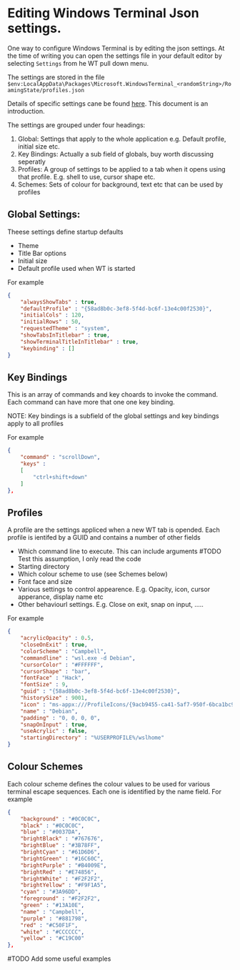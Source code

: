 # Editing Windows Terminal Json settings.

One way to configure Windows Terminal is by editing the json settings. At
the time of writing you can open the settings file in your default editor by selecting
`Settings` from he WT pull down menu.

The settings are stored in the file `$env:LocalAppData\Packages\Microsoft.WindowsTerminal_<randomString>/RoamingState/profiles.json`

Details of specific settings cane be found [here](../cascadia/SettingsSchema.md). This document is an introduction.

The settings are grouped under four headings:

1. Global: Settings that apply to the whole application e.g. Default profile, initial size etc.
2. Key Bindings: Actually a sub field of globals, buy worth discussing seperatly
3. Profiles: A group of settings to be applied to a tab when it opens using that profile. E.g. shell to use, cursor shape etc.
4. Schemes: Sets of colour for background, text etc that can be used by profiles

## Global Settings:

Theese settings define startup defaults

* Theme
* Title Bar options
* Initial size
* Default profile used when WT is started

For example


```json
{
    "alwaysShowTabs" : true,
    "defaultProfile" : "{58ad8b0c-3ef8-5f4d-bc6f-13e4c00f2530}",
    "initialCols" : 120,
    "initialRows" : 50,
    "requestedTheme" : "system",
    "showTabsInTitlebar" : true,
    "showTerminalTitleInTitlebar" : true,
    "keybinding" : []
}
```

## Key Bindings

This is an array of commands and key choards to invoke the command. Each command can have more that one
one key binding.

NOTE: Key bindings is a subfield of the global settings and key bindings apply to all profiles

For example

```json
{
    "command" : "scrollDown",
    "keys" : 
    [
        "ctrl+shift+down"
    ]
},
```

## Profiles

A profile are the settings appliced when a new WT tab is opended. Each profile is ientifed by a GUID and contains
a number of other fields

* Which command line to execute. This can include arguments #TODO Test this assumption, I only read the code
* Starting directory
* Which colour scheme to use (see Schemes below)
* Font face and size
* Various settings to control appearence. E.g. Opacity, icon, cursor apperance, display name etc
* Other behaviourl settings. E.g. Close on exit, snap on input, .....

For example 

```json
{
    "acrylicOpacity" : 0.5,
    "closeOnExit" : true,
    "colorScheme" : "Campbell",
    "commandline" : "wsl.exe -d Debian",
    "cursorColor" : "#FFFFFF",
    "cursorShape" : "bar",
    "fontFace" : "Hack",
    "fontSize" : 9,
    "guid" : "{58ad8b0c-3ef8-5f4d-bc6f-13e4c00f2530}",
    "historySize" : 9001,
    "icon" : "ms-appx:///ProfileIcons/{9acb9455-ca41-5af7-950f-6bca1bc9722f}.png",
    "name" : "Debian",
    "padding" : "0, 0, 0, 0",
    "snapOnInput" : true,
    "useAcrylic" : false,
    "startingDirectory" : "%USERPROFILE%/wslhome"
}
```

##  Colour Schemes

Each colour scheme defines the colour values to be used for various terminal escape sequences.
Each one is identified by the name field. For example

```json
{
    "background" : "#0C0C0C",
    "black" : "#0C0C0C",
    "blue" : "#0037DA",
    "brightBlack" : "#767676",
    "brightBlue" : "#3B78FF",
    "brightCyan" : "#61D6D6",
    "brightGreen" : "#16C60C",
    "brightPurple" : "#B4009E",
    "brightRed" : "#E74856",
    "brightWhite" : "#F2F2F2",
    "brightYellow" : "#F9F1A5",
    "cyan" : "#3A96DD",
    "foreground" : "#F2F2F2",
    "green" : "#13A10E",
    "name" : "Campbell",
    "purple" : "#881798",
    "red" : "#C50F1F",
    "white" : "#CCCCCC",
    "yellow" : "#C19C00"
},
```

#TODO Add some useful examples
